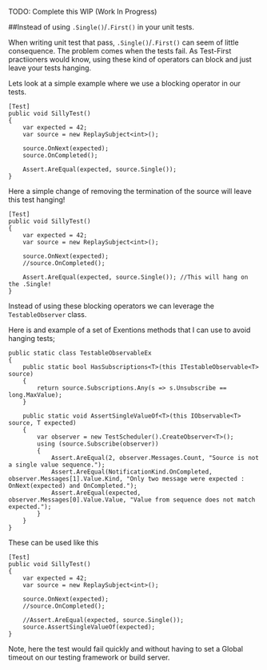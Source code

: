 TODO: Complete this WIP (Work In Progress)



##Instead of using `.Single()`/`.First()` in your unit tests.

When writing unit test that pass, `.Single()`/`.First()` can seem of little consequence. 
The problem comes when the tests fail. 
As Test-First practiioners would know, using these kind of operators can block and just leave your tests hanging.

Lets look at a simple example where we use a blocking operator in our tests.


    [Test]
    public void SillyTest()
    {
        var expected = 42;
        var source = new ReplaySubject<int>();
        
        source.OnNext(expected);
        source.OnCompleted();
        
        Assert.AreEqual(expected, source.Single());
    }

Here a simple change of removing the termination of the source will leave this test hanging!

    [Test]
    public void SillyTest()
    {
        var expected = 42;
        var source = new ReplaySubject<int>();
        
        source.OnNext(expected);
        //source.OnCompleted();
        
        Assert.AreEqual(expected, source.Single()); //This will hang on the .Single!
    }


Instead of using these blocking operators we can leverage the `TestableObserver` class.

Here is and example of a set of Exentions methods that I can use to avoid hanging tests;


    public static class TestableObservableEx
    {
        public static bool HasSubscriptions<T>(this ITestableObservable<T> source)
        {
            return source.Subscriptions.Any(s => s.Unsubscribe == long.MaxValue);
        }

        public static void AssertSingleValueOf<T>(this IObservable<T> source, T expected)
        {
            var observer = new TestScheduler().CreateObserver<T>();
            using (source.Subscribe(observer))
            {
                Assert.AreEqual(2, observer.Messages.Count, "Source is not a single value sequence.");
                Assert.AreEqual(NotificationKind.OnCompleted, observer.Messages[1].Value.Kind, "Only two message were expected : OnNext(expected) and OnCompleted.");
                Assert.AreEqual(expected, observer.Messages[0].Value.Value, "Value from sequence does not match expected.");
            }
        }
    }
    
These can be used like this


    [Test]
    public void SillyTest()
    {
        var expected = 42;
        var source = new ReplaySubject<int>();
        
        source.OnNext(expected);
        //source.OnCompleted();
        
        //Assert.AreEqual(expected, source.Single());
        source.AssertSingleValueOf(expected);
    }
    
Note, here the test would fail quickly and without having to set a Global timeout on our testing framework or build server.

